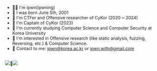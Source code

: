 
* 👨‍💻 I'm ipwn(ipwning)
* 🐤 I was born June 5th, 2001
* 🚩 I'm CTFer and Offensive researcher of CyKor (2020 ~ 2024) 
* 🩻 I'm Captain of CyKor (2023)
* 🏫 I'm currently studying Computer Science and Computer Security at Korea University
* 🧐 I'm interested in Offensive research (like static analysis, fuzzing, Reversing, etc.) & Computer Science.
* 📮 Contact to me: ipwn@korea.ac.kr or ipwn.with@gmail.com
<br>
<a href="http://ipwning.com" target="_blank"><img src="https://img.shields.io/badge/NOTION-white?style=flat&logo=notion&logoColor=000000"/></a>🤝<a href="http://ipwn.kr" target="_blank"><img src="https://img.shields.io/badge/BLOG-3DDC84?style=flat&logo=bloglovin&logoColor=000000"></a>